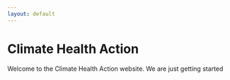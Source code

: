 ```yaml
---
layout: default
---
```


# Climate Health Action 

Welcome to the Climate Health Action website. We are just getting started

